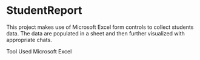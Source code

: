 # StudentReport
This project makes use of Microsoft Excel form controls to collect students data. The data are populated in a sheet and then further visualized with appropriate chats.

Tool Used
Microsoft Excel
